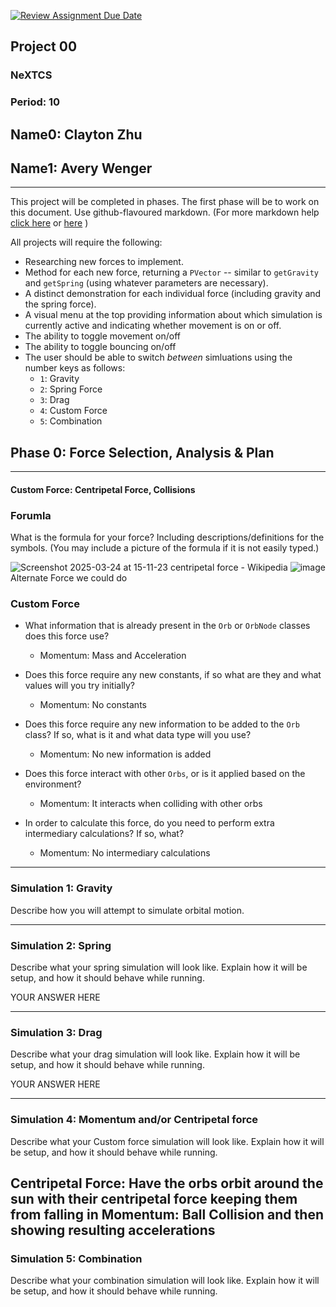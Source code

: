 [![Review Assignment Due Date](https://classroom.github.com/assets/deadline-readme-button-22041afd0340ce965d47ae6ef1cefeee28c7c493a6346c4f15d667ab976d596c.svg)](https://classroom.github.com/a/gbHItYk9)
## Project 00
### NeXTCS 
### Period: 10 
## Name0: Clayton Zhu
## Name1: Avery Wenger 
---

This project will be completed in phases. The first phase will be to work on this document. Use github-flavoured markdown. (For more markdown help [click here](https://github.com/adam-p/markdown-here/wiki/Markdown-Cheatsheet) or [here](https://docs.github.com/en/get-started/writing-on-github/getting-started-with-writing-and-formatting-on-github/basic-writing-and-formatting-syntax) )

All projects will require the following:
- Researching new forces to implement.
- Method for each new force, returning a `PVector`  -- similar to `getGravity` and `getSpring` (using whatever parameters are necessary).
- A distinct demonstration for each individual force (including gravity and the spring force).
- A visual menu at the top providing information about which simulation is currently active and indicating whether movement is on or off.
- The ability to toggle movement on/off
- The ability to toggle bouncing on/off
- The user should be able to switch _between_ simluations using the number keys as follows:
  - `1`: Gravity
  - `2`: Spring Force
  - `3`: Drag
  - `4`: Custom Force
  - `5`: Combination


## Phase 0: Force Selection, Analysis & Plan
---------- 

#### Custom Force: Centripetal Force, Collisions

### Forumla
What is the formula for your force? Including descriptions/definitions for the symbols. (You may include a picture of the formula if it is not easily typed.)


![Screenshot 2025-03-24 at 15-11-23 centripetal force - Wikipedia](https://github.com/user-attachments/assets/4cb5bffe-6e63-4b42-8e27-a6f4b05d584f)
![image](https://github.com/user-attachments/assets/ff02a197-a742-4cdb-ba1f-4d5118e2b0ad)
Alternate Force we could do



### Custom Force
- What information that is already present in the `Orb` or `OrbNode` classes does this force use?
  - Momentum: Mass and Acceleration

- Does this force require any new constants, if so what are they and what values will you try initially?
  - Momentum: No constants

- Does this force require any new information to be added to the `Orb` class? If so, what is it and what data type will you use?
  - Momentum: No new information is added

- Does this force interact with other `Orbs`, or is it applied based on the environment?
  - Momentum: It interacts when colliding with other orbs

- In order to calculate this force, do you need to perform extra intermediary calculations? If so, what?
  - Momentum: No intermediary calculations

--- 

### Simulation 1: Gravity
Describe how you will attempt to simulate orbital motion.

--- 

### Simulation 2: Spring
Describe what your spring simulation will look like. Explain how it will be setup, and how it should behave while running.

YOUR ANSWER HERE

--- 

### Simulation 3: Drag
Describe what your drag simulation will look like. Explain how it will be setup, and how it should behave while running.

YOUR ANSWER HERE

--- 

### Simulation 4: Momentum and/or Centripetal force
Describe what your Custom force simulation will look like. Explain how it will be setup, and how it should behave while running.

Centripetal Force: Have the orbs orbit around the sun with their centripetal force keeping them from falling in
Momentum: Ball Collision and then showing resulting accelerations
--- 

### Simulation 5: Combination
Describe what your combination simulation will look like. Explain how it will be setup, and how it should behave while running.




